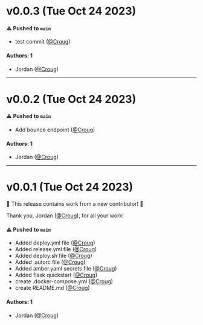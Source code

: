 # v0.0.3 (Tue Oct 24 2023)

#### ⚠️ Pushed to `main`

- test commit ([@Croug](https://github.com/Croug))

#### Authors: 1

- Jordan ([@Croug](https://github.com/Croug))

---

# v0.0.2 (Tue Oct 24 2023)

#### ⚠️ Pushed to `main`

- Add bounce endpoint ([@Croug](https://github.com/Croug))

#### Authors: 1

- Jordan ([@Croug](https://github.com/Croug))

---

# v0.0.1 (Tue Oct 24 2023)

:tada: This release contains work from a new contributor! :tada:

Thank you, Jordan ([@Croug](https://github.com/Croug)), for all your work!

#### ⚠️ Pushed to `main`

- Added deploy.yml file ([@Croug](https://github.com/Croug))
- Added release.yml file ([@Croug](https://github.com/Croug))
- Added deploy.sh file ([@Croug](https://github.com/Croug))
- Added .autorc file ([@Croug](https://github.com/Croug))
- Added amber.yaml secrets file ([@Croug](https://github.com/Croug))
- Added flask quickstart ([@Croug](https://github.com/Croug))
- create .docker-compose.yml ([@Croug](https://github.com/Croug))
- create README.md ([@Croug](https://github.com/Croug))

#### Authors: 1

- Jordan ([@Croug](https://github.com/Croug))
